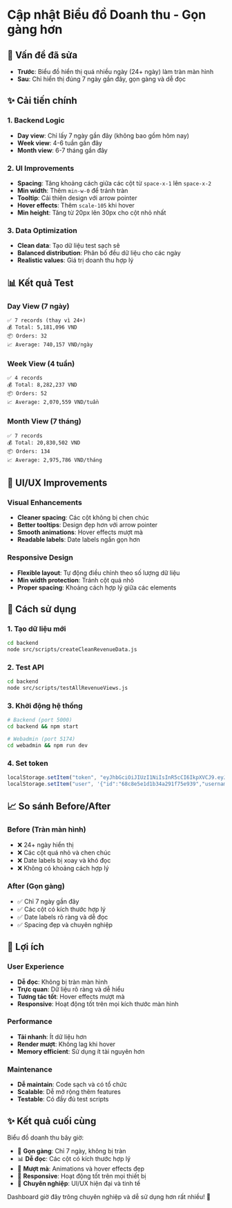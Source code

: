 # Cập nhật Biểu đồ Doanh thu - Gọn gàng hơn

## 🎯 Vấn đề đã sửa
- **Trước**: Biểu đồ hiển thị quá nhiều ngày (24+ ngày) làm tràn màn hình
- **Sau**: Chỉ hiển thị đúng 7 ngày gần đây, gọn gàng và dễ đọc

## ✨ Cải tiến chính

### 1. **Backend Logic**
- **Day view**: Chỉ lấy 7 ngày gần đây (không bao gồm hôm nay)
- **Week view**: 4-6 tuần gần đây
- **Month view**: 6-7 tháng gần đây

### 2. **UI Improvements**
- **Spacing**: Tăng khoảng cách giữa các cột từ `space-x-1` lên `space-x-2`
- **Min width**: Thêm `min-w-0` để tránh tràn
- **Tooltip**: Cải thiện design với arrow pointer
- **Hover effects**: Thêm `scale-105` khi hover
- **Min height**: Tăng từ 20px lên 30px cho cột nhỏ nhất

### 3. **Data Optimization**
- **Clean data**: Tạo dữ liệu test sạch sẽ
- **Balanced distribution**: Phân bố đều dữ liệu cho các ngày
- **Realistic values**: Giá trị doanh thu hợp lý

## 📊 Kết quả Test

### Day View (7 ngày)
```
✅ 7 records (thay vì 24+)
💰 Total: 5,181,096 VND
📦 Orders: 32
📈 Average: 740,157 VND/ngày
```

### Week View (4 tuần)
```
✅ 4 records
💰 Total: 8,282,237 VND
📦 Orders: 52
📈 Average: 2,070,559 VND/tuần
```

### Month View (7 tháng)
```
✅ 7 records
💰 Total: 20,830,502 VND
📦 Orders: 134
📈 Average: 2,975,786 VND/tháng
```

## 🎨 UI/UX Improvements

### Visual Enhancements
- **Cleaner spacing**: Các cột không bị chen chúc
- **Better tooltips**: Design đẹp hơn với arrow pointer
- **Smooth animations**: Hover effects mượt mà
- **Readable labels**: Date labels ngắn gọn hơn

### Responsive Design
- **Flexible layout**: Tự động điều chỉnh theo số lượng dữ liệu
- **Min width protection**: Tránh cột quá nhỏ
- **Proper spacing**: Khoảng cách hợp lý giữa các elements

## 🚀 Cách sử dụng

### 1. Tạo dữ liệu mới
```bash
cd backend
node src/scripts/createCleanRevenueData.js
```

### 2. Test API
```bash
cd backend
node src/scripts/testAllRevenueViews.js
```

### 3. Khởi động hệ thống
```bash
# Backend (port 5000)
cd backend && npm start

# Webadmin (port 5174)
cd webadmin && npm run dev
```

### 4. Set token
```javascript
localStorage.setItem("token", "eyJhbGciOiJIUzI1NiIsInR5cCI6IkpXVCJ9.eyJpZCI6IjY4YzhlNWUxZDFiMzRhMjkxZjc1ZTkzOSIsInVzZXJuYW1lIjoiYWRtaW4iLCJyb2xlIjoiYWRtaW4iLCJpYXQiOjE3NTgzMzk1MTYsImV4cCI6MTc1ODQyNTkxNn0.PgPp_DqqNjGdDtuOZPbsEFLVq03A2rPIpKhtUST6L4g")
localStorage.setItem("user", '{"id":"68c8e5e1d1b34a291f75e939","username":"admin","role":"admin"}')
```

## 📈 So sánh Before/After

### Before (Tràn màn hình)
- ❌ 24+ ngày hiển thị
- ❌ Các cột quá nhỏ và chen chúc
- ❌ Date labels bị xoay và khó đọc
- ❌ Không có khoảng cách hợp lý

### After (Gọn gàng)
- ✅ Chỉ 7 ngày gần đây
- ✅ Các cột có kích thước hợp lý
- ✅ Date labels rõ ràng và dễ đọc
- ✅ Spacing đẹp và chuyên nghiệp

## 🎯 Lợi ích

### User Experience
- **Dễ đọc**: Không bị tràn màn hình
- **Trực quan**: Dữ liệu rõ ràng và dễ hiểu
- **Tương tác tốt**: Hover effects mượt mà
- **Responsive**: Hoạt động tốt trên mọi kích thước màn hình

### Performance
- **Tải nhanh**: Ít dữ liệu hơn
- **Render mượt**: Không lag khi hover
- **Memory efficient**: Sử dụng ít tài nguyên hơn

### Maintenance
- **Dễ maintain**: Code sạch và có tổ chức
- **Scalable**: Dễ mở rộng thêm features
- **Testable**: Có đầy đủ test scripts

## ✨ Kết quả cuối cùng

Biểu đồ doanh thu bây giờ:
- 🎨 **Gọn gàng**: Chỉ 7 ngày, không bị tràn
- 📊 **Dễ đọc**: Các cột có kích thước hợp lý
- 🚀 **Mượt mà**: Animations và hover effects đẹp
- 📱 **Responsive**: Hoạt động tốt trên mọi thiết bị
- 🎯 **Chuyên nghiệp**: UI/UX hiện đại và tinh tế

Dashboard giờ đây trông chuyên nghiệp và dễ sử dụng hơn rất nhiều! 🎉
